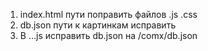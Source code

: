 1) index.html пути поправить файлов .js .css
2) db.json пути к картинкам исправить
3) В  ...js исправить db.json на /comx/db.json